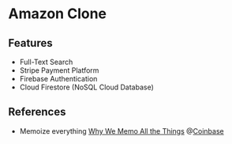 # Amazon Clone

## Features
- Full-Text Search
- Stripe Payment Platform
- Firebase Authentication
- Cloud Firestore (NoSQL Cloud Database)

## References

- Memoize everything [Why We Memo All the Things](https://attardi.org/why-we-memo-all-the-things) @[Coinbase](https://www.coinbase.com)
